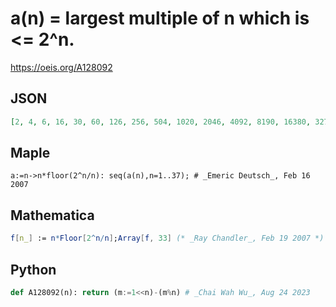# a\(n\) \= largest multiple of n which is <\= 2^n\.
https://oeis.org/A128092
## JSON
```JSON
[2, 4, 6, 16, 30, 60, 126, 256, 504, 1020, 2046, 4092, 8190, 16380, 32760, 65536, 131070, 262134, 524286, 1048560, 2097144, 4194300, 8388606, 16777200, 33554425, 67108860, 134217702, 268435440, 536870910, 1073741820, 2147483646]
```
## Maple
```Maple
a:=n->n*floor(2^n/n): seq(a(n),n=1..37); # _Emeric Deutsch_, Feb 16 2007
```
## Mathematica
```Mathematica
f[n_] := n*Floor[2^n/n];Array[f, 33] (* _Ray Chandler_, Feb 19 2007 *)
```
## Python
```Python
def A128092(n): return (m:=1<<n)-(m%n) # _Chai Wah Wu_, Aug 24 2023
```
